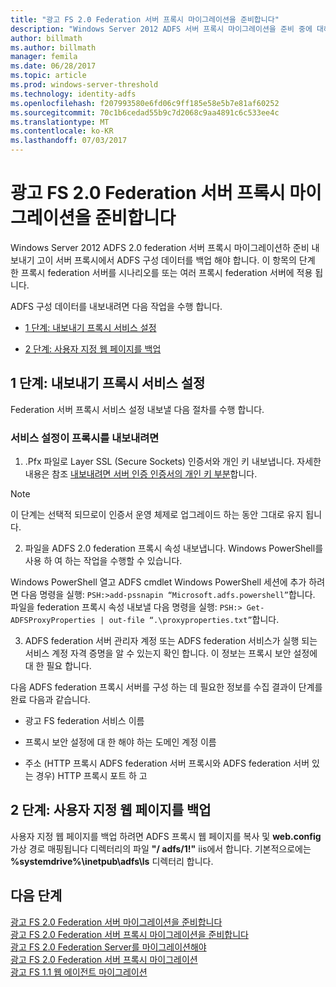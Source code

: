 ```yaml
---
title: "광고 FS 2.0 Federation 서버 프록시 마이그레이션을 준비합니다"
description: "Windows Server 2012 ADFS 서버 프록시 마이그레이션을 준비 중에 대해 설명 합니다."
author: billmath
ms.author: billmath
manager: femila
ms.date: 06/28/2017
ms.topic: article
ms.prod: windows-server-threshold
ms.technology: identity-adfs
ms.openlocfilehash: f207993580e6fd06c9ff185e58e5b7e81af60252
ms.sourcegitcommit: 70c1b6cedad55b9c7d2068c9aa4891c6c533ee4c
ms.translationtype: MT
ms.contentlocale: ko-KR
ms.lasthandoff: 07/03/2017
---
```

# <a name="prepare-to-migrate-the-ad-fs-20-federation-server-proxy"></a>광고 FS 2.0 Federation 서버 프록시 마이그레이션을 준비합니다

Windows Server 2012 ADFS 2.0 federation 서버 프록시 마이그레이션하 준비 내보내기 고이 서버 프록시에서 ADFS 구성 데이터를 백업 해야 합니다.  이 항목의 단계 한 프록시 federation 서버를 시나리오를 또는 여러 프록시 federation 서버에 적용 됩니다.  
  
 ADFS 구성 데이터를 내보내려면 다음 작업을 수행 합니다.  
  
-   [1 단계: 내보내기 프록시 서비스 설정](#step-1-export-proxy-service-settings)  
  
-   [2 단계: 사용자 지정 웹 페이지를 백업](#step-2-back-up-webpage-customizations)  
  
##  <a name="step-1-export-proxy-service-settings"></a>1 단계: 내보내기 프록시 서비스 설정  
 Federation 서버 프록시 서비스 설정 내보낼 다음 절차를 수행 합니다.  
  
### <a name="to-export-proxy-service-settings"></a>서비스 설정이 프록시를 내보내려면  
  
1.  .Pfx 파일로 Layer SSL (Secure Sockets) 인증서와 개인 키 내보냅니다. 자세한 내용은 참조 [내보내려면 서버 인증 인증서의 개인 키 부분](export-the-private-key-portion-of-a-server-authentication-certificate.md)합니다.  
  
> [!NOTE]
>  이 단계는 선택적 되므로이 인증서 운영 체제로 업그레이드 하는 동안 그대로 유지 됩니다.  
  
2.  파일을 ADFS 2.0 federation 프록시 속성 내보냅니다. Windows PowerShell를 사용 하 여 하는 작업을 수행할 수 있습니다.  
  
Windows PowerShell 열고 ADFS cmdlet Windows PowerShell 세션에 추가 하려면 다음 명령을 실행: `PSH:>add-pssnapin “Microsoft.adfs.powershell”`합니다. 파일을 federation 프록시 속성 내보낼 다음 명령을 실행: `PSH:> Get-ADFSProxyProperties | out-file “.\proxyproperties.txt”`합니다.  
  
3.  ADFS federation 서버 관리자 계정 또는 ADFS federation 서비스가 실행 되는 서비스 계정 자격 증명을 알 수 있는지 확인 합니다.  이 정보는 프록시 보안 설정에 대 한 필요 합니다.  
  
 다음 ADFS federation 프록시 서버를 구성 하는 데 필요한 정보를 수집 결과이 단계를 완료 다음과 같습니다.  
  
-   광고 FS federation 서비스 이름  
  
-   프록시 보안 설정에 대 한 해야 하는 도메인 계정 이름  
  
-   주소 (HTTP 프록시 ADFS federation 서버 프록시와 ADFS federation 서버 있는 경우) HTTP 프록시 포트 하 고  
  
##  <a name="step-2-back-up-webpage-customizations"></a>2 단계: 사용자 지정 웹 페이지를 백업  
 사용자 지정 웹 페이지를 백업 하려면 ADFS 프록시 웹 페이지를 복사 및 **web.config** 가상 경로 매핑됩니다 디렉터리의 파일 **"/ adfs/1!"** iis에서 합니다.  기본적으로에는 **%systemdrive%\inetpub\adfs\ls** 디렉터리 합니다.  
  
## <a name="next-steps"></a>다음 단계
 [광고 FS 2.0 Federation 서버 마이그레이션을 준비합니다](prepare-to-migrate-ad-fs-fed-server.md)   
 [광고 FS 2.0 Federation 서버 프록시 마이그레이션을 준비합니다](prepare-to-migrate-ad-fs-fed-proxy.md)   
 [광고 FS 2.0 Federation Server를 마이그레이션해야](migrate-the-ad-fs-fed-server.md)   
 [광고 FS 2.0 Federation 서버 프록시 마이그레이션](migrate-the-ad-fs-2-fed-server-proxy.md)   
 [광고 FS 1.1 웹 에이전트 마이그레이션](migrate-the-ad-fs-web-agent.md)